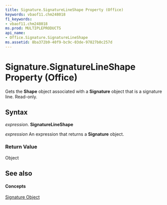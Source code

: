 ```yaml
---
title: Signature.SignatureLineShape Property (Office)
keywords: vbaof11.chm248018
f1_keywords:
- vbaof11.chm248018
ms.prod: MULTIPLEPRODUCTS
api_name:
- Office.Signature.SignatureLineShape
ms.assetid: 8ba372b9-40f9-bc9c-03de-97827b0c257d
---
```



# Signature.SignatureLineShape Property (Office)

Gets the  **Shape** object associated with a **Signature** object that is a signature line. Read-only.


## Syntax

 _expression_. **SignatureLineShape**

 _expression_ An expression that returns a **Signature** object.


### Return Value

Object


## See also


#### Concepts


[Signature Object](signature-object-office.md)

